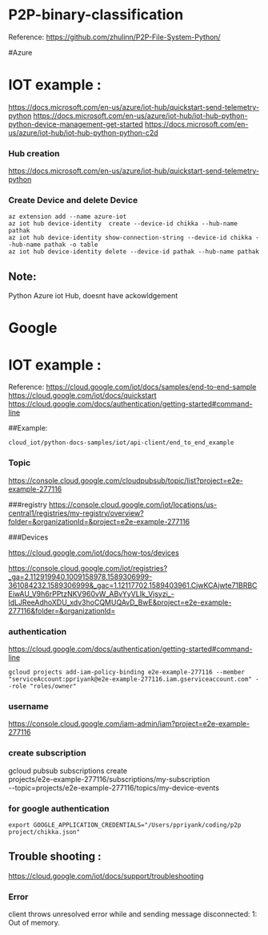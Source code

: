 # P2P-binary-classification

Reference: https://github.com/zhulinn/P2P-File-System-Python/

#Azure
# IOT example :
https://docs.microsoft.com/en-us/azure/iot-hub/quickstart-send-telemetry-python
https://docs.microsoft.com/en-us/azure/iot-hub/iot-hub-python-python-device-management-get-started
https://docs.microsoft.com/en-us/azure/iot-hub/iot-hub-python-python-c2d

### Hub creation 
https://docs.microsoft.com/en-us/azure/iot-hub/quickstart-send-telemetry-python

### Create Device and delete Device
```
az extension add --name azure-iot
az iot hub device-identity  create --device-id chikka --hub-name pathak
az iot hub device-identity show-connection-string --device-id chikka --hub-name pathak -o table
az iot hub device-identity delete --device-id pathak --hub-name pathak
```

## Note:
Python Azure iot Hub, doesnt have ackowldgement 

# Google
# IOT example :

Reference: https://cloud.google.com/iot/docs/samples/end-to-end-sample
https://cloud.google.com/iot/docs/quickstart
https://cloud.google.com/docs/authentication/getting-started#command-line

##Example:

```cloud_iot/python-docs-samples/iot/api-client/end_to_end_example```


### Topic
https://console.cloud.google.com/cloudpubsub/topic/list?project=e2e-example-277116

###registry
https://console.cloud.google.com/iot/locations/us-central1/registries/my-registry/overview?folder=&organizationId=&project=e2e-example-277116

###Devices


https://cloud.google.com/iot/docs/how-tos/devices  

https://console.cloud.google.com/iot/registries?_ga=2.112919940.1009158978.1589306999-361084232.1589306999&_gac=1.12117702.1589403961.CjwKCAjwte71BRBCEiwAU_V9h6rPPtzNKV960vW_ABvYyVLIk_Vjsyzi_-ldLJReeAdhoXDU_xdv3hoCQMUQAvD_BwE&project=e2e-example-277116&folder=&organizationId=

### authentication 
https://cloud.google.com/docs/authentication/getting-started#command-line  

```gcloud projects add-iam-policy-binding e2e-example-277116 --member "serviceAccount:ppriyank@e2e-example-277116.iam.gserviceaccount.com" --role "roles/owner"```


### username 
https://console.cloud.google.com/iam-admin/iam?project=e2e-example-277116

### create subscription 
gcloud pubsub subscriptions create \
    projects/e2e-example-277116/subscriptions/my-subscription \
    --topic=projects/e2e-example-277116/topics/my-device-events


### for google authentication 

```export GOOGLE_APPLICATION_CREDENTIALS="/Users/ppriyank/coding/p2p project/chikka.json"```


## Trouble shooting : 

https://cloud.google.com/iot/docs/support/troubleshooting


### Error 
client throws unresolved error while and sending message  disconnected: 1: Out of memory.




